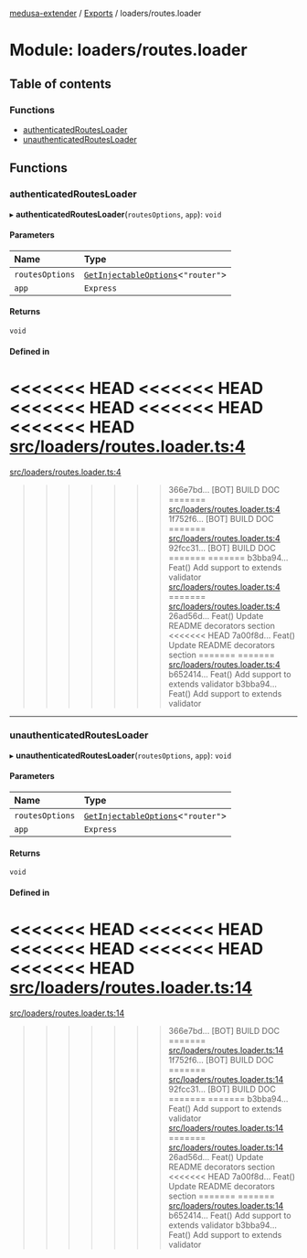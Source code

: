 [medusa-extender](../README.md) / [Exports](../modules.md) / loaders/routes.loader

# Module: loaders/routes.loader

## Table of contents

### Functions

- [authenticatedRoutesLoader](loaders_routes_loader.md#authenticatedroutesloader)
- [unauthenticatedRoutesLoader](loaders_routes_loader.md#unauthenticatedroutesloader)

## Functions

### authenticatedRoutesLoader

▸ **authenticatedRoutesLoader**(`routesOptions`, `app`): `void`

#### Parameters

| Name | Type |
| :------ | :------ |
| `routesOptions` | [`GetInjectableOptions`](types.md#getinjectableoptions)<``"router"``\> |
| `app` | `Express` |

#### Returns

`void`

#### Defined in

<<<<<<< HEAD
<<<<<<< HEAD
<<<<<<< HEAD
<<<<<<< HEAD
<<<<<<< HEAD
[src/loaders/routes.loader.ts:4](https://github.com/adrien2p/medusa-extender/blob/89f7223/src/loaders/routes.loader.ts#L4)
=======
[src/loaders/routes.loader.ts:4](https://github.com/adrien2p/medusa-extender/blob/23cd201/src/loaders/routes.loader.ts#L4)
>>>>>>> 366e7bd... [BOT] BUILD DOC
=======
[src/loaders/routes.loader.ts:4](https://github.com/adrien2p/medusa-extender/blob/0490090/src/loaders/routes.loader.ts#L4)
>>>>>>> 1f752f6... [BOT] BUILD DOC
=======
[src/loaders/routes.loader.ts:4](https://github.com/adrien2p/medusa-extender/blob/7e89c01/src/loaders/routes.loader.ts#L4)
>>>>>>> 92fcc31... [BOT] BUILD DOC
=======
=======
>>>>>>> b3bba94... Feat() Add support to extends validator
[src/loaders/routes.loader.ts:4](https://github.com/adrien2p/medusa-extender/blob/7e89c01/src/loaders/routes.loader.ts#L4)
=======
[src/loaders/routes.loader.ts:4](https://github.com/adrien2p/medusa-extender/blob/89f7223/src/loaders/routes.loader.ts#L4)
>>>>>>> 26ad56d... Feat() Update README decorators section
<<<<<<< HEAD
>>>>>>> 7a00f8d... Feat() Update README decorators section
=======
=======
[src/loaders/routes.loader.ts:4](https://github.com/adrien2p/medusa-extender/blob/834fee1/src/loaders/routes.loader.ts#L4)
>>>>>>> b652414... Feat() Add support to extends validator
>>>>>>> b3bba94... Feat() Add support to extends validator

___

### unauthenticatedRoutesLoader

▸ **unauthenticatedRoutesLoader**(`routesOptions`, `app`): `void`

#### Parameters

| Name | Type |
| :------ | :------ |
| `routesOptions` | [`GetInjectableOptions`](types.md#getinjectableoptions)<``"router"``\> |
| `app` | `Express` |

#### Returns

`void`

#### Defined in

<<<<<<< HEAD
<<<<<<< HEAD
<<<<<<< HEAD
<<<<<<< HEAD
<<<<<<< HEAD
[src/loaders/routes.loader.ts:14](https://github.com/adrien2p/medusa-extender/blob/89f7223/src/loaders/routes.loader.ts#L14)
=======
[src/loaders/routes.loader.ts:14](https://github.com/adrien2p/medusa-extender/blob/23cd201/src/loaders/routes.loader.ts#L14)
>>>>>>> 366e7bd... [BOT] BUILD DOC
=======
[src/loaders/routes.loader.ts:14](https://github.com/adrien2p/medusa-extender/blob/0490090/src/loaders/routes.loader.ts#L14)
>>>>>>> 1f752f6... [BOT] BUILD DOC
=======
[src/loaders/routes.loader.ts:14](https://github.com/adrien2p/medusa-extender/blob/7e89c01/src/loaders/routes.loader.ts#L14)
>>>>>>> 92fcc31... [BOT] BUILD DOC
=======
=======
>>>>>>> b3bba94... Feat() Add support to extends validator
[src/loaders/routes.loader.ts:14](https://github.com/adrien2p/medusa-extender/blob/7e89c01/src/loaders/routes.loader.ts#L14)
=======
[src/loaders/routes.loader.ts:14](https://github.com/adrien2p/medusa-extender/blob/89f7223/src/loaders/routes.loader.ts#L14)
>>>>>>> 26ad56d... Feat() Update README decorators section
<<<<<<< HEAD
>>>>>>> 7a00f8d... Feat() Update README decorators section
=======
=======
[src/loaders/routes.loader.ts:14](https://github.com/adrien2p/medusa-extender/blob/834fee1/src/loaders/routes.loader.ts#L14)
>>>>>>> b652414... Feat() Add support to extends validator
>>>>>>> b3bba94... Feat() Add support to extends validator
